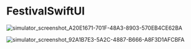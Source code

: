 # FestivalSwiftUI

![simulator_screenshot_A20E1671-701F-48A3-8903-570EB4CE62BA](https://github.com/golivera/FestivalSwiftUI/assets/1169005/7f62ac2e-97fd-4e5e-94b8-0107712b4118)

![simulator_screenshot_92A1B7E3-5A2C-4887-B666-A8F3D1AFCBFA](https://github.com/golivera/FestivalSwiftUI/assets/1169005/2eed7b07-8d56-49da-bc45-25f7991a1116)
